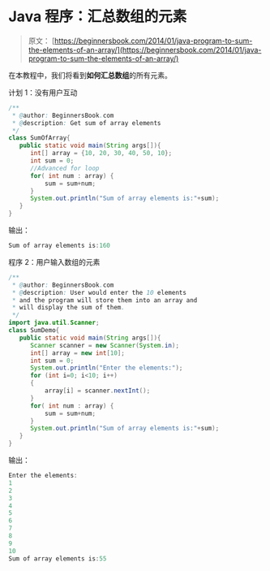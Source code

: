 # Java 程序：汇总数组的元素

> 原文： [https://beginnersbook.com/2014/01/java-program-to-sum-the-elements-of-an-array/](https://beginnersbook.com/2014/01/java-program-to-sum-the-elements-of-an-array/)

在本教程中，我们将看到**如何汇总数组**的所有元素。

计划 1：没有用户互动

```java
/**
 * @author: BeginnersBook.com
 * @description: Get sum of array elements
 */
class SumOfArray{
   public static void main(String args[]){
      int[] array = {10, 20, 30, 40, 50, 10};
      int sum = 0;
      //Advanced for loop
      for( int num : array) {
          sum = sum+num;
      }
      System.out.println("Sum of array elements is:"+sum);
   }
}
```

输出：

```java
Sum of array elements is:160
```

程序 2：用户输入数组的元素

```java
/**
 * @author: BeginnersBook.com
 * @description: User would enter the 10 elements
 * and the program will store them into an array and 
 * will display the sum of them.
 */
import java.util.Scanner;
class SumDemo{
   public static void main(String args[]){
      Scanner scanner = new Scanner(System.in);
      int[] array = new int[10];
      int sum = 0;
      System.out.println("Enter the elements:");
      for (int i=0; i<10; i++)
      {
    	  array[i] = scanner.nextInt();
      }
      for( int num : array) {
          sum = sum+num;
      }
      System.out.println("Sum of array elements is:"+sum);
   }
}
```

输出：

```java
Enter the elements:
1
2
3
4
5
6
7
8
9
10
Sum of array elements is:55
```